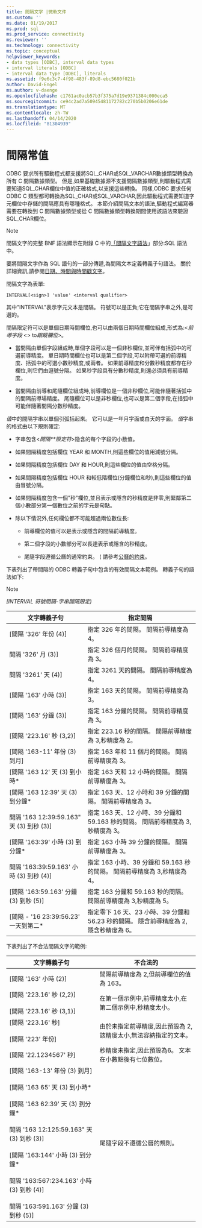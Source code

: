 ```yaml
---
title: 間隔文字 |微軟文件
ms.custom: ''
ms.date: 01/19/2017
ms.prod: sql
ms.prod_service: connectivity
ms.reviewer: ''
ms.technology: connectivity
ms.topic: conceptual
helpviewer_keywords:
- data types [ODBC], interval data types
- interval literals [ODBC]
- interval data type [ODBC], literals
ms.assetid: f9e6c3c7-4f98-483f-89d8-ebc5680f021b
author: David-Engel
ms.author: v-daenge
ms.openlocfilehash: c1761ac0acb57b3f375a7d19e9371384c000eca5
ms.sourcegitcommit: ce94c2ad7a50945481172782c270b5b0206e61de
ms.translationtype: MT
ms.contentlocale: zh-TW
ms.lasthandoff: 04/14/2020
ms.locfileid: "81304939"
---
```

# <a name="interval-literals"></a>間隔常值
ODBC 要求所有驅動程式都支援將SQL_CHAR或SQL_VARCHAR數據類型轉換為所有 C 間隔數據類型。 但是,如果基礎數據源不支援間隔數據類型,則驅動程式需要知道SQL_CHAR欄位中值的正確格式,以支援這些轉換。 同樣,ODBC 要求任何 ODBC C 類型都可轉換為SQL_CHAR或SQL_VARCHAR,因此驅動程式需要知道字元欄位中存儲的間隔應具有哪種格式。 本節介紹間隔文本的語法,驅動程式編寫器需要在轉換到 C 間隔數據類型或從 C 間隔數據類型轉換期間使用該語法來驗證SQL_CHAR欄位。  
  
> [!NOTE]  
>  間隔文字的完整 BNF 語法顯示在附錄 C 中的[「間隔文字語法](../../../odbc/reference/appendixes/interval-literal-syntax.md)」部分:SQL 語法中。  
  
 要將間隔文字作為 SQL 語句的一部分傳遞,為間隔文本定義轉義子句語法。 關於詳細資訊,請參閱[日期、時間與時間戳文字](../../../odbc/reference/develop-app/date-time-and-timestamp-literals.md)。  
  
 間隔文字為表單:  
  
```  
INTERVAL[<sign>] 'value' <interval qualifier>  
```  
  
 其中"INTERVAL"表示字元文本是間隔。 符號可以是正負;它在間隔字串之外,是可選的。  
  
 間隔限定符可以是單個日期時間欄位,也可以由兩個日期時間欄位組成,形式為:\<*前導字段* \<> to*跟蹤欄位*>。  
  
-   當間隔由單個字段組成時,單個字段可以是一個非秒欄位,並可伴有括弧中的可選前導精度。 單日期時間欄位也可以是第二個字段,可以附帶可選的前導精度、括弧中的可選小數秒精度,或兩者。 如果前導精度和分數秒精度都存在秒欄位,則它們由逗號分隔。 如果秒字段具有分數秒精度,則還必須具有前導精度。  
  
-   當間隔由前導和尾隨欄位組成時,前導欄位是一個非秒欄位,可能伴隨著括弧中的間隔前導場精度。 尾隨欄位可以是非秒欄位,也可以是第二個字段,在括弧中可能伴隨著間隔分數秒精度。  
  
 *值*中的間隔字串以單個引弧括起來。 它可以是一年月字面或白天的字面。 *值*字串的格式由以下規則確定:  
  
-   字串包含\<*間隔**限定符*>隐含的每个字段的小数值。  
  
-   如果間隔精度包括欄位 YEAR 和 MONTH,則這些欄位的值用減號分隔。  
  
-   如果間隔精度包括欄位 DAY 和 HOUR,則這些欄位的值由空格分隔。  
  
-   如果間隔精度包括欄位 HOUR 和較低階欄位(分鐘欄位和秒),則這些欄位的值由冒號分隔。  
  
-   如果間隔精度包含一個"秒"欄位,並且表示或隱含的秒精度是非零,則緊鄰第二個小數部分第一個數位之前的字元是句點。  
  
-   除以下情況外,任何欄位都不可能超過兩位數位長:  
  
    -   前導欄位的值可以是表示或隱含的間隔前導精度。  
  
    -   第二個字段的小數部分可以長達表示或隱含的秒精度。  
  
    -   尾隨字段遵循公曆的通常約束。 ( 請參考[公曆的約束](../../../odbc/reference/appendixes/constraints-of-the-gregorian-calendar.md)。  
  
 下表列出了帶間隔的 ODBC 轉義子句中包含的有效間隔文本範例。 轉義子句的語法如下:  
  
> [!NOTE]  
>  *[INTERVAL 符號間隔-字串間隔限定)*  
  
|文字轉義子句|指定間隔|  
|---------------------------|------------------------|  
|[間隔 '326' 年份 (4)]|指定 326 年的間隔。 間隔前導精度為 4。|  
|間隔 '326' 月 (3)]|指定 326 個月的間隔。 間隔前導精度為 3。|  
|間隔 '3261' 天 (4)]|指定 3261 天的間隔。 間隔前導精度為 4。|  
|[間隔 '163' 小時 (3)]|指定 163 天的間隔。 間隔前導精度為 3。|  
|[間隔 '163' 分鐘 (3)]|指定 163 分鐘的間隔。 間隔前導精度為 3。|  
|[間隔 '223.16' 秒 (3,2)]|指定 223.16 秒的間隔。 間隔前導精度為 3,秒精度為 2。|  
|[間隔 '163-11' 年份 (3) 到月]|指定 163 年和 11 個月的間隔。 間隔前導精度為 3。|  
|[間隔 '163 12' 天 (3) 到小時*|指定 163 天和 12 小時的間隔。 間隔前導精度為 3。|  
|[間隔 '163 12:39' 天 (3) 到分鐘*|指定 163 天、12 小時和 39 分鐘的間隔。 間隔前導精度為 3。|  
|間隔 '163 12:39:59.163" 天 (3) 到秒 (3)]|指定 163 天、12 小時、39 分鐘和 59.163 秒的間隔。 間隔前導精度為 3,秒精度為 3。|  
|[間隔 '163:39' 小時 (3) 到分鐘*|指定 163 小時 39 分鐘的間隔。 間隔前導精度為 3。|  
|間隔 '163:39:59.163' 小時 (3) 到秒 (4)]|指定 163 小時、39 分鐘和 59.163 秒的間隔。 間隔前導精度為 3,秒精度為 4。|  
|[間隔 '163:59.163' 分鐘 (3) 到秒 (5)]|指定 163 分鐘和 59.163 秒的間隔。 間隔前導精度為 3,秒精度為 5。|  
|[間隔 - '16 23:39:56.23' 一天到第二*|指定零下 16 天、23 小時、39 分鐘和 56.23 秒的間隔。 隱含前導精度為 2,隱含秒精度為 6。|  
  
 下表列出了不合法間隔文字的範例:  
  
|文字轉義子句|不合法的|  
|---------------------------|------------------------|  
|[間隔 '163' 小時 (2)]|間隔前導精度為 2,但前導欄位的值為 163。|  
|[間隔 '223.16' 秒 (2,2)]<br /><br /> [間隔 '223.16' 秒 (3,1)]|在第一個示例中,前導精度太小,在第二個示例中,秒精度太小。|  
|[間隔 '223.16' 秒]<br /><br /> [間隔 '223' 年份]|由於未指定前導精度,因此預設為 2,該精度太小,無法容納指定的文本。|  
|[間隔 '22.1234567' 秒]|秒精度未指定,因此預設為6。 文本在小數點後有七位數位。|  
|[間隔 '163-13' 年份 (3) 到月]<br /><br /> [間隔 '163 65' 天 (3) 到小時*<br /><br /> [間隔 '163 62:39' 天 (3) 到分鐘*<br /><br /> 間隔 '163 12:125:59.163" 天 (3) 到秒 (3)]<br /><br /> [間隔 '163:144' 小時 (3) 到分鐘*<br /><br /> 間隔 '163:567:234.163' 小時 (3) 到秒 (4)]<br /><br /> 間隔 '163:591.163' 分鐘 (3) 到秒 (5)]|尾隨字段不遵循公曆的規則。|
